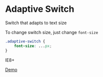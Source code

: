 Adaptive Switch
===============

Switch that adapts to text size

To change switch size, just change `font-size`

```css
.adaptive-switch {
	font-size: ...px;
}
```

IE8+

[Demo](http://htmlpreview.github.io/?https://github.com/01e9/adaptive-switch/blob/master/demo.html)

